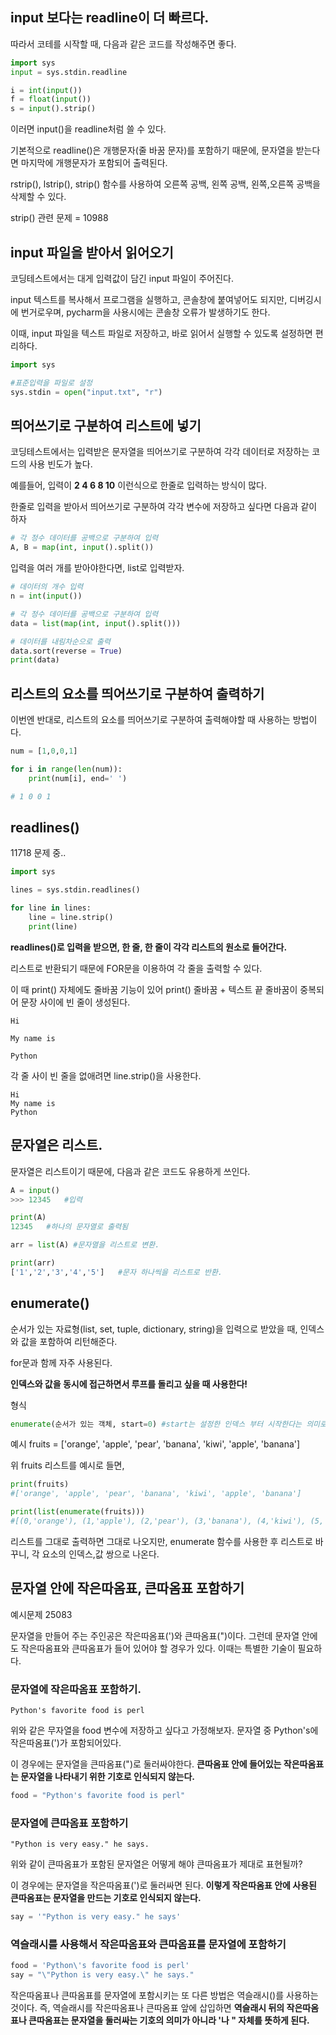 ## input 보다는 readline이 더 빠르다.
<p>따라서 코테를 시작할 때, 다음과 같은 코드를 작성해주면 좋다.</p>

```python
import sys
input = sys.stdin.readline

i = int(input())
f = float(input())
s = input().strip()
```
<p>이러면 input()을 readline처럼 쓸 수 있다.</p>

<p>기본적으로 readline()은 개행문자(줄 바꿈 문자)를 포함하기 때문에, 문자열을 받는다면 마지막에 개행문자가 포함되어 출력된다.<p>
<p>rstrip(), lstrip(), strip() 함수를 사용하여 오른쪽 공백, 왼쪽 공백, 왼쪽,오른쪽 공백을 삭제할 수 있다.<p>
<p>strip() 관련 문제 = 10988

## input 파일을 받아서 읽어오기
<p>코딩테스트에서는 대게 입력값이 담긴 input 파일이 주어진다.</p>
<p>input 텍스트를 복사해서 프로그램을 실행하고, 콘솔창에 붙여넣어도 되지만, 디버깅시에 번거로우며, pycharm을 사용시에는 콘솔창 오류가 발생하기도 한다.</p>
<p>이때, input 파일을 텍스트 파일로 저장하고, 바로 읽어서 실행할 수 있도록 설정하면 편리하다.</p>

```python
import sys

#표준입력을 파일로 설정
sys.stdin = open("input.txt", "r")
```

## 띄어쓰기로 구분하여 리스트에 넣기
<p>코딩테스트에서는 입력받은 문자열을 띄어쓰기로 구분하여 각각 데이터로 저장하는 코드의 사용 빈도가 높다.</p>
<p>예를들어, 입력이 <b>2 4 6 8 10</b> 이런식으로 한줄로 입력하는 방식이 많다.</p>
<p>한줄로 입력을 받아서 띄어쓰기로 구분하여 각각 변수에 저장하고 싶다면 다음과 같이 하자</p>

```python
# 각 정수 데이터를 공백으로 구분하여 입력
A, B = map(int, input().split())
```

<p>입력을 여러 개를 받아야한다면, list로 입력받자.</p>

```python
# 데이터의 개수 입력
n = int(input())

# 각 정수 데이터를 공백으로 구분하여 입력
data = list(map(int, input().split()))

# 데이터를 내림차순으로 출력
data.sort(reverse = True)
print(data)
```

## 리스트의 요소를 띄어쓰기로 구분하여 출력하기
<p>이번엔 반대로, 리스트의 요소를 띄어쓰기로 구분하여 출력해야할 때 사용하는 방법이다.</p>

```python
num = [1,0,0,1]

for i in range(len(num)):
    print(num[i], end=' ')

# 1 0 0 1
```

## readlines()

11718 문제 중..

```python
import sys

lines = sys.stdin.readlines()

for line in lines:
    line = line.strip()
    print(line)
```

<b>readlines()로 입력을 받으면, 한 줄, 한 줄이 각각 리스트의 원소로 들어간다.</b>

<p>리스트로 반환되기 때문에 FOR문을 이용하여 각 줄을 출력할 수 있다.</p>

<p>이 때 print() 자체에도 줄바꿈 기능이 있어 print() 줄바꿈 + 텍스트 끝 줄바꿈이 중복되어 문장 사이에 빈 줄이 생성된다.</p>

```plaintext
Hi

My name is

Python
```

<p>각 줄 사이 빈 줄을 없애려면 line.strip()을 사용한다.<p>

```plaintext
Hi
My name is
Python
```


## 문자열은 리스트.
<p>문자열은 리스트이기 때문에, 다음과 같은 코드도 유용하게 쓰인다.</p>

```python
A = input()
>>> 12345   #입력

print(A)
12345   #하나의 문자열로 출력됨

arr = list(A) #문자열을 리스트로 변환.

print(arr)
['1','2','3','4','5']   #문자 하나씩을 리스트로 반환.
```

## enumerate()
<p>순서가 있는 자료형(list, set, tuple, dictionary, string)을 입력으로 받았을 때, 인덱스와 값을 포함하여 리턴해준다.</p>
<p>for문과 함께 자주 사용된다.</p>
<p><b>인덱스와 값을 동시에 접근하면서 루프를 돌리고 싶을 때 사용한다!</b></p>

형식
```python
enumerate(순서가 있는 객체, start=0) #start는 설정한 인덱스 부터 시작한다는 의미로, 디폴트=0
```

예시
fruits = ['orange', 'apple', 'pear', 'banana', 'kiwi', 'apple', 'banana']

위 fruits 리스트를 예시로 들면,

```python
print(fruits)
#['orange', 'apple', 'pear', 'banana', 'kiwi', 'apple', 'banana']

print(list(enumerate(fruits)))
#[(0,'orange'), (1,'apple'), (2,'pear'), (3,'banana'), (4,'kiwi'), (5,'apple'), (6,'banana')]
```

<p>리스트를 그대로 출력하면 그대로 나오지만, enumerate 함수를 사용한 후 리스트로 바꾸니, 각 요소의 인덱스,값 쌍으로 나온다.</p>

## 문자열 안에 작은따옴표, 큰따옴표 포함하기

예시문제 25083

문자열을 만들어 주는 주인공은 작은따옴표(')와 큰따옴표(")이다. 그런데 문자열 안에도 작은따옴표와 큰따옴표가 들어 있어야 할 경우가 있다. 이때는 특별한 기술이 필요하다.

### 문자열에 작은따옴표 포함하기.

```plaintext
Python's favorite food is perl
```

위와 같은 무자열을 food 변수에 저장하고 싶다고 가정해보자. 문자열 중 Python's에 작은따옴표(')가 포함되어있다.

이 경우에는 문자열을 큰따옴표(")로 둘러싸야한다. <b>큰따옴표 안에 들어있는 작은따옴표는 문자열을 나타내기 위한 기호로 인식되지 않는다.</b>

```python
food = "Python's favorite food is perl"
```

### 문자열에 큰따옴표 포함하기

```plaintext
"Python is very easy." he says.
```

위와 같이 큰따옴표가 포함된 문자열은 어떻게 해야 큰따옴표가 제대로 표현될까?

이 경우에는 문자열을 작은따옴표(')로 둘러싸면 된다. <b>이렇게 작은따옴표 안에 사용된 큰따옴표는 문자열을 만드는 기호로 인식되지 않는다.</b>

```python
say = '"Python is very easy." he says'
```

### 역슬래시를 사용해서 작은따옴표와 큰따옴표를 문자열에 포함하기

```python
food = 'Python\'s favorite food is perl'
say = "\"Python is very easy.\" he says."
```

작은따옴표나 큰따옴표를 문자열에 포함시키는 또 다른 방법은 역슬래시(\)를 사용하는 것이다.
즉, 역슬래시를 작은따옴표나 큰따옴표 앞에 삽입하면 <b>역슬래시 뒤의 작은따옴표나 큰따옴표는 문자열을 둘러싸는 기호의 의미가 아니라 '나 " 자체를 뜻하게 된다.</b>


